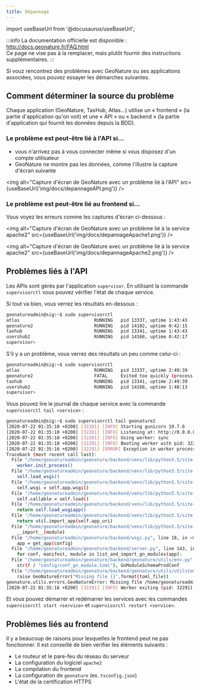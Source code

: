 ```yaml
---
title: Dépannage
---
```

import useBaseUrl from '@docusaurus/useBaseUrl';

:::info
La documentation officielle est disponible : http://docs.geonature.fr/FAQ.html  
Ce page ne vise pas à la remplacer, mais plutôt fournir des instructions supplémentaires.
:::

Si vouz rencontrez des problèmes avec GeoNature ou ses applications associées, vous pouvez essayer les démarches suivantes.

## Comment déterminer la source du problème

Chaque application (GeoNature, TaxHub, Atlas…) utilise un « frontend » (la partie d'application qu'on voit) et une « API » ou « backend » (la partie d'application qui fournit les données depuis la BDD).

### Le problème est peut-être lié à l'API si…

* vous n'arrivez pas à vous connecter même si vous disposez d'un compte utilisateur
* GeoNature ne montre pas les données, comme l'illustre la capture d'écran suivante

<img alt="Capture d'écran de GeoNature avec un problème lié à l'API" src={useBaseUrl('img/docs/depannageAPI.png')} />

### Le problème est peut-être lié au frontend si…

Vous voyez les erreurs comme les captures d'écran ci-dessous :

<img alt="Capture d'écran de GeoNature avec un problème lié à la service apache2" src={useBaseUrl('img/docs/depannageApache1.png')} />

<img alt="Capture d'écran de GeoNature avec un problème lié à la service apache2" src={useBaseUrl('img/docs/depannageApache2.png')} />

## Problèmes liés à l'API

Les APIs sont gérés par l'application `supervisor`. En utilisant la commande `supervisorctl` vous pouvez vérifier l'état de chaque service.

Si tout va bien, vous verrez les résultats en-dessous :

```bash
geonatureadmin@sig:~$ sudo supervisorctl
atlas                            RUNNING   pid 13337, uptime 1:43:43
geonature2                       RUNNING   pid 14182, uptime 0:42:15
taxhub                           RUNNING   pid 13341, uptime 1:43:43
usershub2                        RUNNING   pid 14168, uptime 0:42:17
supervisor>
```

S'il y a un problème, vous verrez des résultats un peu comme celui-ci :

```bash
geonatureadmin@sig:~$ sudo supervisorctl
atlas                            RUNNING   pid 13337, uptime 2:49:39
geonature2                       FATAL     Exited too quickly (process log may have details)
taxhub                           RUNNING   pid 13341, uptime 2:49:39
usershub2                        RUNNING   pid 14168, uptime 1:48:13
supervisor>
```

Vous pouvez lire le journal de chaque service avec la commande `supervisorctl tail <service>` :

```bash
geonatureadmin@sig:~$ sudo supervisorctl tail geonature2
[2020-07-22 01:35:10 +0200] [32281] [INFO] Starting gunicorn 19.7.0
[2020-07-22 01:35:10 +0200] [32281] [INFO] Listening at: http://0.0.0.0:8000 (32281)
[2020-07-22 01:35:10 +0200] [32281] [INFO] Using worker: sync
[2020-07-22 01:35:10 +0200] [32291] [INFO] Booting worker with pid: 32291
[2020-07-22 01:35:16 +0200] [32291] [ERROR] Exception in worker process
Traceback (most recent call last):
  File "/home/geonatureadmin/geonature/backend/venv/lib/python3.5/site-packages/gunicorn/arbiter.py", line 578, in spawn_worker
    worker.init_process()
  File "/home/geonatureadmin/geonature/backend/venv/lib/python3.5/site-packages/gunicorn/workers/base.py", line 126, in init_process
    self.load_wsgi()
  File "/home/geonatureadmin/geonature/backend/venv/lib/python3.5/site-packages/gunicorn/workers/base.py", line 135, in load_wsgi
    self.wsgi = self.app.wsgi()
  File "/home/geonatureadmin/geonature/backend/venv/lib/python3.5/site-packages/gunicorn/app/base.py", line 67, in wsgi
    self.callable = self.load()
  File "/home/geonatureadmin/geonature/backend/venv/lib/python3.5/site-packages/gunicorn/app/wsgiapp.py", line 65, in load
    return self.load_wsgiapp()
  File "/home/geonatureadmin/geonature/backend/venv/lib/python3.5/site-packages/gunicorn/app/wsgiapp.py", line 52, in load_wsgiapp
    return util.import_app(self.app_uri)
  File "/home/geonatureadmin/geonature/backend/venv/lib/python3.5/site-packages/gunicorn/util.py", line 376, in import_app
    __import__(module)
  File "/home/geonatureadmin/geonature/backend/wsgi.py", line 18, in <module>
    app = get_app(config)
  File "/home/geonatureadmin/geonature/backend/server.py", line 143, in get_app
    for conf, manifest, module in list_and_import_gn_modules(app):
  File "/home/geonatureadmin/geonature/backend/geonature/utils/env.py", line 200, in list_and_import_gn_modules
    str(f / "config/conf_gn_module.toml"), GnModuleSchemaProdConf
  File "/home/geonatureadmin/geonature/backend/geonature/utils/utilstoml.py", line 19, in load_and_validate_toml
    raise GeoNatureError("Missing file {}".format(toml_file))
geonature.utils.errors.GeoNatureError: Missing file /home/geonatureadmin/geonature/external_modules/exports/config/conf_gn_module.toml
[2020-07-22 01:35:16 +0200] [32291] [INFO] Worker exiting (pid: 32291)
```

Et vous pouvez démarrer et redémarrer les services avec les commandes `supervisorctl start <service>` et `supervisorctl restart <service>`.

## Problèmes liés au frontend

Il y a beaucoup de raisons pour lesquelles le frontend peut ne pas fonctionner. Il est conseillé de bien vérifier les éléments suivants :

* Le routeur et le pare-feu du réseau du serveur
* La configuration du logiciel `apache2`
* La compilation du frontend
* La configuration de `geonature` (ex. `tsconfig.json`)
* L'état de la certification HTTPS
